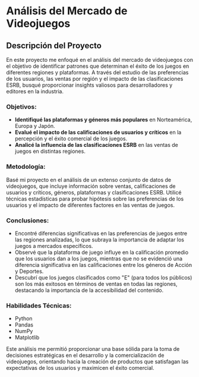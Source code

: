 # Análisis del Mercado de Videojuegos

## Descripción del Proyecto

En este proyecto me enfoqué en el análisis del mercado de videojuegos con el objetivo de identificar patrones que determinan el éxito de los juegos en diferentes regiones y plataformas. A través del estudio de las preferencias de los usuarios, las ventas por región y el impacto de las clasificaciones ESRB, busqué proporcionar insights valiosos para desarrolladores y editores en la industria.

### Objetivos:

- **Identifiqué las plataformas y géneros más populares** en Norteamérica, Europa y Japón.
- **Evalué el impacto de las calificaciones de usuarios y críticos** en la percepción y el éxito comercial de los juegos.
- **Analicé la influencia de las clasificaciones ESRB** en las ventas de juegos en distintas regiones.

### Metodología:

Basé mi proyecto en el análisis de un extenso conjunto de datos de videojuegos, que incluye información sobre ventas, calificaciones de usuarios y críticos, géneros, plataformas y clasificaciones ESRB. Utilicé técnicas estadísticas para probar hipótesis sobre las preferencias de los usuarios y el impacto de diferentes factores en las ventas de juegos.

### Conclusiones:

- Encontré diferencias significativas en las preferencias de juegos entre las regiones analizadas, lo que subraya la importancia de adaptar los juegos a mercados específicos.
- Observé que la plataforma de juego influye en la calificación promedio que los usuarios dan a los juegos, mientras que no se evidenció una diferencia significativa en las calificaciones entre los géneros de Acción y Deportes.
- Descubrí que los juegos clasificados como "E" (para todos los públicos) son los más exitosos en términos de ventas en todas las regiones, destacando la importancia de la accesibilidad del contenido.

### Habilidades Técnicas:
- Python
- Pandas
- NumPy
- Matplotlib

Este análisis me permitió proporcionar una base sólida para la toma de decisiones estratégicas en el desarrollo y la comercialización de videojuegos, orientando hacia la creación de productos que satisfagan las expectativas de los usuarios y maximicen el éxito comercial.
